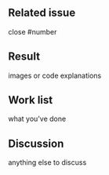 ## Related issue

close #number

## Result

images or code explanations

## Work list

what you've done

## Discussion

anything else to discuss
